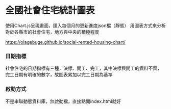 # 全國社會住宅統計圖表
使用Chart.js呈現畫面，匯入每個月的更新進度json檔（靜態）
用圖表方式來分析對於各縣市的社會住宅，地方與中央的積極程度

https://olagebuge.github.io/social-rented-housing-chart/

### 日期指標
社會住宅的日期指標有三種，決標、開工、完工，其中決標與開工的資料不齊，
完工日期有明確的數字，故圖表累加以完工日期為基準

### 啟動方式
不是串聯動態資料庫，無啟動檔，直接點開index.html就好